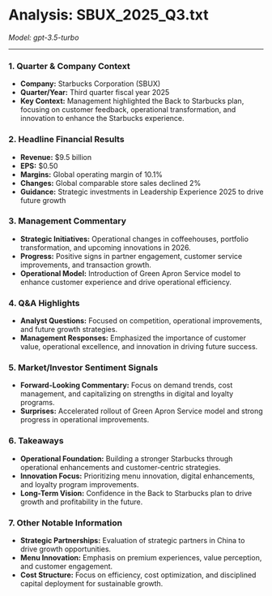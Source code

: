 # Analysis: SBUX_2025_Q3.txt

*Model: gpt-3.5-turbo*

---

### 1. Quarter & Company Context
- **Company:** Starbucks Corporation (SBUX)
- **Quarter/Year:** Third quarter fiscal year 2025
- **Key Context:** Management highlighted the Back to Starbucks plan, focusing on customer feedback, operational transformation, and innovation to enhance the Starbucks experience.

### 2. Headline Financial Results
- **Revenue:** $9.5 billion
- **EPS:** $0.50
- **Margins:** Global operating margin of 10.1%
- **Changes:** Global comparable store sales declined 2%
- **Guidance:** Strategic investments in Leadership Experience 2025 to drive future growth

### 3. Management Commentary
- **Strategic Initiatives:** Operational changes in coffeehouses, portfolio transformation, and upcoming innovations in 2026.
- **Progress:** Positive signs in partner engagement, customer service improvements, and transaction growth.
- **Operational Model:** Introduction of Green Apron Service model to enhance customer experience and drive operational efficiency.

### 4. Q&A Highlights
- **Analyst Questions:** Focused on competition, operational improvements, and future growth strategies.
- **Management Responses:** Emphasized the importance of customer value, operational excellence, and innovation in driving future success.

### 5. Market/Investor Sentiment Signals
- **Forward-Looking Commentary:** Focus on demand trends, cost management, and capitalizing on strengths in digital and loyalty programs.
- **Surprises:** Accelerated rollout of Green Apron Service model and strong progress in operational improvements.

### 6. Takeaways
- **Operational Foundation:** Building a stronger Starbucks through operational enhancements and customer-centric strategies.
- **Innovation Focus:** Prioritizing menu innovation, digital enhancements, and loyalty program improvements.
- **Long-Term Vision:** Confidence in the Back to Starbucks plan to drive growth and profitability in the future.

### 7. Other Notable Information
- **Strategic Partnerships:** Evaluation of strategic partners in China to drive growth opportunities.
- **Menu Innovation:** Emphasis on premium experiences, value perception, and customer engagement.
- **Cost Structure:** Focus on efficiency, cost optimization, and disciplined capital deployment for sustainable growth.
